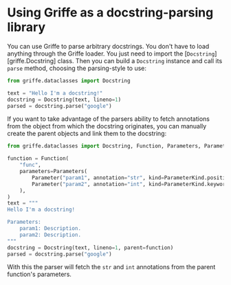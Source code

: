 # Using Griffe as a docstring-parsing library

You can use Griffe to parse arbitrary docstrings.
You don't have to load anything through the Griffe loader.
You just need to import the [`Docstring`][griffe.Docstring] class.
Then you can build a `Docstring` instance and call its `parse` method,
choosing the parsing-style to use:

```python
from griffe.dataclasses import Docstring

text = "Hello I'm a docstring!"
docstring = Docstring(text, lineno=1)
parsed = docstring.parse("google")
```

If you want to take advantage of the parsers ability to fetch
annotations from the object from which the docstring originates,
you can manually create the parent objects and link them to the docstring:

```python
from griffe.dataclasses import Docstring, Function, Parameters, Parameter, ParameterKind

function = Function(
    "func",
    parameters=Parameters(
        Parameter("param1", annotation="str", kind=ParameterKind.positional_or_keyword),
        Parameter("param2", annotation="int", kind=ParameterKind.keyword_only),
    ),
)
text = """
Hello I'm a docstring!

Parameters:
    param1: Description.
    param2: Description.
"""
docstring = Docstring(text, lineno=1, parent=function)
parsed = docstring.parse("google")
```

With this the parser will fetch the `str` and `int` annotations
from the parent function's parameters.
